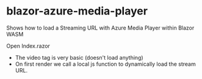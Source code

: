 # blazor-azure-media-player
Shows how to load a Streaming URL with Azure Media Player within Blazor WASM

Open Index.razor
- The video tag is very basic (doesn't load anything)
- On first render we call a local js function to dynamically load the stream URL. 
